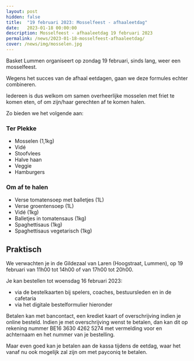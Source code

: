 ```yaml
---
layout: post
hidden: false
title:  "19 februari 2023: Mosselfeest - afhaaleetdag"
date:   2023-01-18 00:00:00
description: Mosselfeest - afhaaleetdag 19 februari 2023
permalink: /news/2023-01-18-mosselfeest-afhaaleetdag/
cover: /news/img/mosselen.jpg
---
```


Basket Lummen organiseert op zondag 19 februari, sinds lang, weer een mosselfeest. 

Wegens het succes van de afhaal eetdagen, gaan we deze formules echter combineren.

Iedereen is dus welkom om samen overheerlijke mosselen met friet te komen eten, of om zijn/haar gerechten af te komen halen.

Zo bieden we het volgende aan:

### Ter Plekke

- Mosselen (1,1kg)
- Vidé
- Stoofvlees
- Halve haan
- Veggie
- Hamburgers

### Om af te halen

- Verse tomatensoep met balletjes (1L)
- Verse groentensoep (1L)
- Vidé (1kg)
- Balletjes in tomatensaus (1kg)
- Spaghettisaus (1kg)
- Spaghettisaus vegetarisch (1kg)

## Praktisch

We verwachten je in de Gildezaal van Laren (Hoogstraat, Lummen), op 19 februari van 11h00 tot 14h00 of van 17h00 tot 20h00.

Je kan bestellen tot woensdag 16 februari 2023:
- via de bestelkaarten bij spelers, coaches, bestuursleden en in de cafetaria
- via het digitale bestelformulier hieronder

Betalen kan met bancontact, een krediet kaart of overschrijving indien je online besteld. Indien je met overschrijving wenst te betalen, dan kan dit op rekening nummer BE16 3630 4262 5274 met vermelding voor en achternaam en het nummer van je bestelling.

Maar even goed kan je betalen aan de kassa tijdens de eetdag, waar het vanaf nu ook mogelijk zal zijn om met payconiq te betalen. 

<script type="module">

import { shell, translations } from "https://fundraising.clubmanagement.io/cdn/release/1.0.8/clubmanagement.sales.public.min.js";

(async function() {
	
    translations.language = "nl";

	translations.purchaseOrderFormOrderConfirmationMessage.nl = "We verwelkomen je graag op zondag 19 februari 2023 in de gildezaal van Laren, tussen 11u en 14u of tussen 17u en 20u, tot dan!";
    translations.purchaseOrderFormChoosePaymentMethodCashMessage.nl = "Gelieve het te betalen bedrag te bezorgen aan de coach of te betalen bij afhaling (kan ook met payconiq nu).";
    translations.purchaseOrderFormChoosePaymentMethodWireTransferMessage.nl = " Gelieve het geld over te schrijven op rekeningnummer BE16 3630 4262 5274 met vermelding van de nummer van je bestelling";

	await shell.activate();		
	
 })();
	
</script>

<!-- prod -->
<clubmgmt-purchase-order-wizard data-sale-id="7cff73d6-15a1-2e93-f814-3f448f993251" data-organization-id="5159e64f-4d2e-42c4-968d-6ff38338129b"></clubmgmt-purchase-order-wizard>